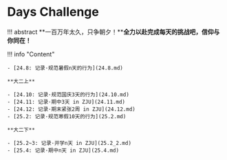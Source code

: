 # **Days Challenge**
!!! abstract
    **一百万年太久，只争朝夕！****全力以赴完成每天的挑战吧，信仰与你同在！**

!!! info "Content"

    - [24.8: 记录·规范暑假n天的行为](24.8.md)

    **大二上**

    - [24.10: 记录·规范国庆3天的行为](24.10.md)
    - [24.11: 记录·期中3天 in ZJU](24.11.md)
    - [24.12: 记录·期末紧张2周 in ZJU](24.12.md)
    - [25.2: 记录·规范寒假10天的行为](25.2.md)

    **大二下**
    
    - [25.2~3: 记录·开学n天 in ZJU](25.2_2.md)
    - [25.4: 记录·期中n天 in ZJU](25.4.md)